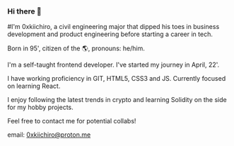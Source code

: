 ### Hi there 👋
#I'm 0xkiichiro, a civil engineering major that dipped his toes in business development and product engineering before starting a career in tech.

Born in 95', citizen of the 🌎, pronouns: he/him.

I'm a self-taught frontend developer. I've started my journey in April, 22'.

I have working proficiency in GIT, HTML5, CSS3 and JS. Currently focused on learning React.

I enjoy following the latest trends in crypto and learning Solidity on the side for my hobby projects.

Feel free to contact me for potential collabs!

email: 0xkiichiro@proton.me

